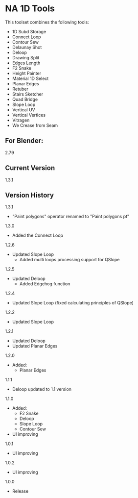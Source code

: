 # NA 1D Tools

This toolset combines the following tools:

- 1D Subd Storage
- Connect Loop
- Contour Sew
- Delaunay Shot
- Deloop
- Drawing Split
- Edges Length
- F2 Snake
- Height Painter
- Material 1D Select
- Planar Edges
- Retuber
- Stairs Sketcher
- Quad Bridge
- Slope Loop
- Vertical UV
- Vertical Vertices
- Vitragen
- We Crease from Seam

For Blender:
-
2.79

Current Version
-
1.3.1

Version History
-
1.3.1
- "Paint polygons" operator renamed to "Paint polygons pt"

1.3.0
- Added the Connect Loop

1.2.6
- Updated Slope Loop
  - Added multi loops processing support for QSlope

1.2.5
- Updated Deloop
  - Added Edgehog function

1.2.4
- Updated Slope Loop (fixed calculating principles of QSlope)

1.2.2
- Updated Slope Loop

1.2.1
- Updated Deloop
- Updated Planar Edges

1.2.0
- Added:
  - Planar Edges

1.1.1
- Deloop updated to 1.1 version

1.1.0
- Added:
  - F2 Snake
  - Deloop
  - Slope Loop
  - Contour Sew
- UI improving

1.0.1
- UI improving

1.0.2
- UI improving

1.0.0
- Release
